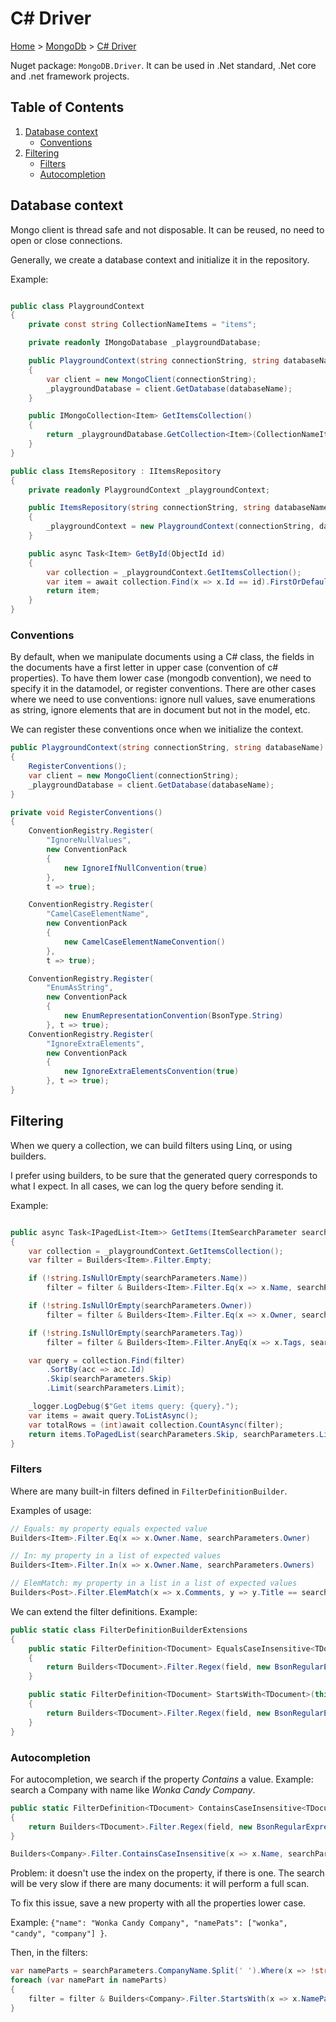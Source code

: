 # C# Driver

[Home](../../readme.md) > [MongoDb](../readme.md) > [C# Driver](./readme.md)

Nuget package: `MongoDB.Driver`. It can be used in .Net standard, .Net core and .net framework projects.


## Table of Contents

1. [Database context](#database-context)
    * [Conventions](#conventions)
2. [Filtering](#filtering)
    * [Filters](#filters)
    * [Autocompletion](#Autocompletion)


## Database context

Mongo client is thread safe and not disposable. It can be reused, no need to open or close connections.

Generally, we create a database context and initialize it in the repository.

Example:

```csharp

public class PlaygroundContext
{
    private const string CollectionNameItems = "items";

    private readonly IMongoDatabase _playgroundDatabase;

    public PlaygroundContext(string connectionString, string databaseName)
    {
        var client = new MongoClient(connectionString);
        _playgroundDatabase = client.GetDatabase(databaseName);
    }

    public IMongoCollection<Item> GetItemsCollection()
    {
        return _playgroundDatabase.GetCollection<Item>(CollectionNameItems);
    }
}

public class ItemsRepository : IItemsRepository
{
    private readonly PlaygroundContext _playgroundContext;

    public ItemsRepository(string connectionString, string databaseName)
    {
        _playgroundContext = new PlaygroundContext(connectionString, databaseName);
    }

    public async Task<Item> GetById(ObjectId id)
    {
        var collection = _playgroundContext.GetItemsCollection();
        var item = await collection.Find(x => x.Id == id).FirstOrDefaultAsync();
        return item;
    }
}

```

### Conventions

By default, when we manipulate documents using a C# class, the fields in the documents have a first letter in upper case (convention of c# properties).
To have them lower case (mongodb convention), we need to specify it in the datamodel, or register conventions.
There are other cases where we need to use conventions: ignore null values, save enumerations as string, ignore elements that are in document but not in the model, etc.

We can register these conventions once when we initialize the context.

```csharp
public PlaygroundContext(string connectionString, string databaseName)
{
    RegisterConventions();
    var client = new MongoClient(connectionString);
    _playgroundDatabase = client.GetDatabase(databaseName);
}

private void RegisterConventions()
{
    ConventionRegistry.Register(
        "IgnoreNullValues",
        new ConventionPack
        {
            new IgnoreIfNullConvention(true)
        },
        t => true);

    ConventionRegistry.Register(
        "CamelCaseElementName",
        new ConventionPack
        {
            new CamelCaseElementNameConvention()
        },
        t => true);

    ConventionRegistry.Register(
        "EnumAsString",
        new ConventionPack
        {
            new EnumRepresentationConvention(BsonType.String)
        }, t => true);
    ConventionRegistry.Register(
        "IgnoreExtraElements",
        new ConventionPack
        {
            new IgnoreExtraElementsConvention(true)
        }, t => true);
}
```

## Filtering

When we query a collection, we can build filters using Linq, or using builders.

I prefer using builders, to be sure that the generated query corresponds to what I expect.
In all cases, we can log the query before sending it.

Example:

```csharp

public async Task<IPagedList<Item>> GetItems(ItemSearchParameter searchParameters)
{
    var collection = _playgroundContext.GetItemsCollection();
    var filter = Builders<Item>.Filter.Empty;

    if (!string.IsNullOrEmpty(searchParameters.Name))
        filter = filter & Builders<Item>.Filter.Eq(x => x.Name, searchParameters.Name);

    if (!string.IsNullOrEmpty(searchParameters.Owner))
        filter = filter & Builders<Item>.Filter.Eq(x => x.Owner, searchParameters.Owner);

    if (!string.IsNullOrEmpty(searchParameters.Tag))
        filter = filter & Builders<Item>.Filter.AnyEq(x => x.Tags, searchParameters.Tag);

    var query = collection.Find(filter)
        .SortBy(acc => acc.Id)
        .Skip(searchParameters.Skip)
        .Limit(searchParameters.Limit);

    _logger.LogDebug($"Get items query: {query}.");
    var items = await query.ToListAsync();
    var totalRows = (int)await collection.CountAsync(filter);
    return items.ToPagedList(searchParameters.Skip, searchParameters.Limit, totalRows);
}

```

### Filters

Where are many built-in filters defined in `FilterDefinitionBuilder`.

Examples of usage:

```csharp
// Equals: my property equals expected value
Builders<Item>.Filter.Eq(x => x.Owner.Name, searchParameters.Owner)

// In: my property in a list of expected values
Builders<Item>.Filter.In(x => x.Owner.Name, searchParameters.Owners)

// ElemMatch: my property in a list in a list of expected values
Builders<Post>.Filter.ElemMatch(x => x.Comments, y => y.Title == searchParameters.CommentTitle)
```

We can extend the filter definitions. Example:

```csharp
public static class FilterDefinitionBuilderExtensions
{
    public static FilterDefinition<TDocument> EqualsCaseInsensitive<TDocument>(this FilterDefinitionBuilder<TDocument> builder, Expression<Func<TDocument, object>> field, string value)
    {
        return Builders<TDocument>.Filter.Regex(field, new BsonRegularExpression($"/^{value}$/i"));
    }

    public static FilterDefinition<TDocument> StartsWith<TDocument>(this FilterDefinitionBuilder<TDocument> builder, Expression<Func<TDocument, object>> field, string value)
    {
        return Builders<TDocument>.Filter.Regex(field, new BsonRegularExpression($"/^{value}/"));
    }
}
```

### Autocompletion

For autocompletion, we search if the property _Contains_ a value. Example: search a Company with name like _Wonka Candy Company_.

```csharp
public static FilterDefinition<TDocument> ContainsCaseInsensitive<TDocument>(this FilterDefinitionBuilder<TDocument> builder, Expression<Func<TDocument, object>> field, string value)
{
    return Builders<TDocument>.Filter.Regex(field, new BsonRegularExpression($"/{value}/i"));
}

Builders<Company>.Filter.ContainsCaseInsensitive(x => x.Name, searchParameters.CompanyName);
```

Problem: it doesn't use the index on the property, if there is one. The search will be very slow if there are many documents: it will perform a full scan.

To fix this issue, save a new property with all the properties lower case.

Example: `{"name": "Wonka Candy Company", "namePats": ["wonka", "candy", "company"] }`.

Then, in the filters:

```csharp
var nameParts = searchParameters.CompanyName.Split(' ').Where(x => !string.IsNullOrWhiteSpace(x)).Select(x => x.ToLower()).ToList();
foreach (var namePart in nameParts)
{
    filter = filter & Builders<Company>.Filter.StartsWith(x => x.NameParts, namePart);
}
```

